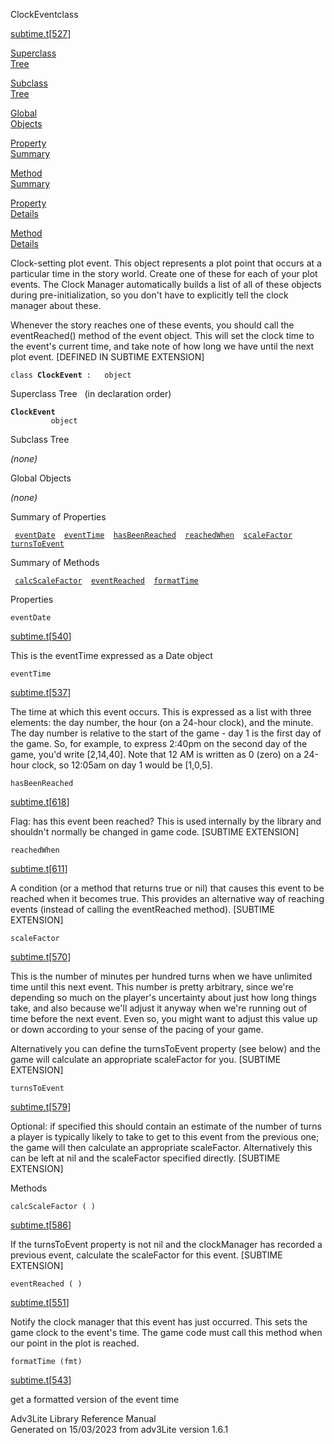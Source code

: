 ---
---
<span class="title">ClockEvent</span><span class="type">class</span>

[subtime.t](../file/subtime.t.html)\[[527](../source/subtime.t.html#527)\]

[Superclass  
Tree](#_SuperClassTree_)

[Subclass  
Tree](#_SubClassTree_)

[Global  
Objects](#_ObjectSummary_)

[Property  
Summary](#_PropSummary_)

[Method  
Summary](#_MethodSummary_)

[Property  
Details](#_Properties_)

[Method  
Details](#_Methods_)

<div class="fdesc">

Clock-setting plot event. This object represents a plot point that
occurs at a particular time in the story world. Create one of these for
each of your plot events. The Clock Manager automatically builds a list
of all of these objects during pre-initialization, so you don't have to
explicitly tell the clock manager about these.

Whenever the story reaches one of these events, you should call the
eventReached() method of the event object. This will set the clock time
to the event's current time, and take note of how long we have until the
next plot event. \[DEFINED IN SUBTIME EXTENSION\]

`class `**`ClockEvent`**` :   object`

</div>

<span id="_SuperClassTree_"></span>

<div class="mjhd">

<span class="hdln">Superclass Tree</span>   (in declaration order)

</div>

**`ClockEvent`**  
`         object`  
<span id="_SubClassTree_"></span>

<div class="mjhd">

<span class="hdln">Subclass Tree</span>  

</div>

*(none)* <span id="_ObjectSummary_"></span>

<div class="mjhd">

<span class="hdln">Global Objects</span>  

</div>

*(none)* <span id="_PropSummary_"></span>

<div class="mjhd">

<span class="hdln">Summary of Properties</span>  

</div>

` `[`eventDate`](#eventDate)`  `[`eventTime`](#eventTime)`  `[`hasBeenReached`](#hasBeenReached)`  `[`reachedWhen`](#reachedWhen)`  `[`scaleFactor`](#scaleFactor)`  `[`turnsToEvent`](#turnsToEvent)`  `

<span id="_MethodSummary_"></span>

<div class="mjhd">

<span class="hdln">Summary of Methods</span>  

</div>

` `[`calcScaleFactor`](#calcScaleFactor)`  `[`eventReached`](#eventReached)`  `[`formatTime`](#formatTime)`  `

<span id="_Properties_"></span>

<div class="mjhd">

<span class="hdln">Properties</span>  

</div>

<span id="eventDate"></span>

`eventDate`

[subtime.t](../file/subtime.t.html)\[[540](../source/subtime.t.html#540)\]

<div class="desc">

This is the eventTime expressed as a Date object

</div>

<span id="eventTime"></span>

`eventTime`

[subtime.t](../file/subtime.t.html)\[[537](../source/subtime.t.html#537)\]

<div class="desc">

The time at which this event occurs. This is expressed as a list with
three elements: the day number, the hour (on a 24-hour clock), and the
minute. The day number is relative to the start of the game - day 1 is
the first day of the game. So, for example, to express 2:40pm on the
second day of the game, you'd write \[2,14,40\]. Note that 12 AM is
written as 0 (zero) on a 24-hour clock, so 12:05am on day 1 would be
\[1,0,5\].

</div>

<span id="hasBeenReached"></span>

`hasBeenReached`

[subtime.t](../file/subtime.t.html)\[[618](../source/subtime.t.html#618)\]

<div class="desc">

Flag: has this event been reached? This is used internally by the
library and shouldn't normally be changed in game code. \[SUBTIME
EXTENSION\]

</div>

<span id="reachedWhen"></span>

`reachedWhen`

[subtime.t](../file/subtime.t.html)\[[611](../source/subtime.t.html#611)\]

<div class="desc">

A condition (or a method that returns true or nil) that causes this
event to be reached when it becomes true. This provides an alternative
way of reaching events (instead of calling the eventReached method).
\[SUBTIME EXTENSION\]

</div>

<span id="scaleFactor"></span>

`scaleFactor`

[subtime.t](../file/subtime.t.html)\[[570](../source/subtime.t.html#570)\]

<div class="desc">

This is the number of minutes per hundred turns when we have unlimited
time until this next event. This number is pretty arbitrary, since we're
depending so much on the player's uncertainty about just how long things
take, and also because we'll adjust it anyway when we're running out of
time before the next event. Even so, you might want to adjust this value
up or down according to your sense of the pacing of your game.

Alternatively you can define the turnsToEvent property (see below) and
the game will calculate an appropriate scaleFactor for you. \[SUBTIME
EXTENSION\]

</div>

<span id="turnsToEvent"></span>

`turnsToEvent`

[subtime.t](../file/subtime.t.html)\[[579](../source/subtime.t.html#579)\]

<div class="desc">

Optional: if specified this should contain an estimate of the number of
turns a player is typically likely to take to get to this event from the
previous one; the game will then calculate an appropriate scaleFactor.
Alternatively this can be left at nil and the scaleFactor specified
directly. \[SUBTIME EXTENSION\]

</div>

<span id="_Methods_"></span>

<div class="mjhd">

<span class="hdln">Methods</span>  

</div>

<span id="calcScaleFactor"></span>

`calcScaleFactor ( )`

[subtime.t](../file/subtime.t.html)\[[586](../source/subtime.t.html#586)\]

<div class="desc">

If the turnsToEvent property is not nil and the clockManager has
recorded a previous event, calculate the scaleFactor for this event.
\[SUBTIME EXTENSION\]

</div>

<span id="eventReached"></span>

`eventReached ( )`

[subtime.t](../file/subtime.t.html)\[[551](../source/subtime.t.html#551)\]

<div class="desc">

Notify the clock manager that this event has just occurred. This sets
the game clock to the event's time. The game code must call this method
when our point in the plot is reached.

</div>

<span id="formatTime"></span>

`formatTime (fmt)`

[subtime.t](../file/subtime.t.html)\[[543](../source/subtime.t.html#543)\]

<div class="desc">

get a formatted version of the event time

</div>

<div class="ftr">

Adv3Lite Library Reference Manual  
Generated on 15/03/2023 from adv3Lite version 1.6.1

</div>

